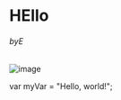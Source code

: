 # HEllo
###### byE

![image](https://github.com/user-attachments/assets/a08195a4-3e48-4130-aaff-f240c1bd61b6)

var myVar = "Hello, world!";
